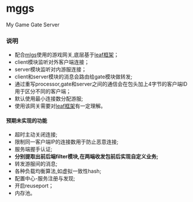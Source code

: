 # mggs
My Game Gate Server

### 说明

- 配合[mlgs](http://https://github.com/trist725/mlgs "mlgs")使用的游戏网关,底层基于[leaf框架](https://github.com/name5566/leaf "leaf框架")；
- client模块监听对外客户端连接；
- server模块监听对内游服连接；
- client和server模块的消息会路由给gate模块做转发;
- 通过重写processor,gate和server之间的通信会在包头加上4字节的客户端ID用于区分不同的客户端；
- 默认使用最小连接数分配游服;
- 使用该网关需要对[leaf框架](https://github.com/name5566/leaf "leaf框架")有一定理解。

#### 预期未实现的功能
- 超时主动关闭连接;
- 限制同一客户端IP的连接数用于防止恶意连接;
- 服务端握手认证;
- **分别提取出前后端filter模块,在两端收发包前后实现自定义业务;**
- 转发游服间的消息;
- 各种负载均衡算法,如虚拟一致性hash;
- 配置中心-服务注册与发现;
- 开启reuseport；
- 内存池。
